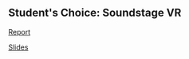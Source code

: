 ## Student's Choice: Soundstage VR

[Report](https://github.com/XT3RM1N8R/CS-4331-002_Virtual-Reality_Student-Choice/blob/master/Deliverables/SoundStage%20VR.docx)

[Slides](slides.com/dariensokolov/soundstage-vr)
